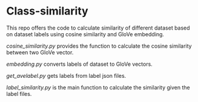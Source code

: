 # Class-similarity
This repo offers the code to calculate similarity of different dataset based on dataset labels using cosine similarity and GloVe embedding.

  *cosine_similarity.py* provides the function to calculate the cosine similarity between two GloVe vector.

  *embedding.py* converts labels of dataset to GloVe vectors.

  *get_avelabel.py* gets labels from label json files.

  *label_similarity.py* is the main function to calculate the similarity given the label files.

